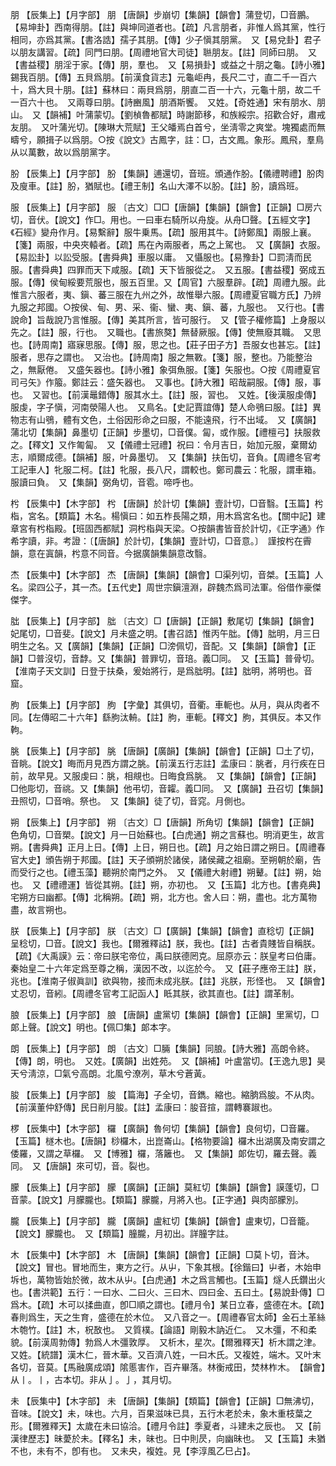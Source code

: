 <!-- { "loadSidebar": true } -->
朋	【辰集上】【月字部】	朋	【唐韻】步崩切【集韻】【韻會】蒲登切，□音鵬。【易坤卦】西南得朋。【註】與坤同道者也。【疏】凡言朋者，非惟人爲其黨，性行相同，亦爲其黨。【書洛誥】孺子其朋。【傳】少子愼其朋黨。　又【易兌卦】君子以朋友講習。【疏】同門曰朋。【周禮地官大司徒】聮朋友。【註】同師曰朋。　又【書益稷】朋淫于家。【傳】朋，羣也。　又【易損卦】或益之十朋之龜。【詩小雅】錫我百朋。【傳】五貝爲朋。【前漢食貨志】元龜岠冉，長尺二寸，直二千一百六十，爲大貝十朋。【註】蘇林曰：兩貝爲朋，朋直二百一十六，元龜十朋，故二千一百六十也。　又兩尊曰朋。【詩豳風】朋酒斯饗。　又姓。【奇姓通】宋有朋水、朋山。　又【韻補】叶蒲蒙切。【劉楨魯都賦】時謝節移，和族綏宗。招歡合好，肅戒友朋。　又叶蒲光切。【陳琳大荒賦】王父皤焉白首兮，坐淸零之爽堂。塊獨處而無疇兮，願揖子以爲朋。○按《說文》古鳳字，註：□，古文鳳。象形。鳳飛，羣鳥从以萬數，故以爲朋黨字。

朌	【辰集上】【月字部】	朌	【集韻】逋還切，音班。頒通作朌。【儀禮聘禮】朌肉及廋車。【註】朌，猶賦也。【禮王制】名山大澤不以朌。【註】朌，讀爲班。

服	【辰集上】【月字部】	服	〔古文〕□□【唐韻】【集韻】【韻會】【正韻】□房六切，音伏。【說文】作□。用也。一曰車右騎所以舟旋。从舟□聲。【五經文字】《石經》變舟作月。【易繫辭】服牛乗馬。【疏】服用其牛。【詩鄭風】兩服上襄。【箋】兩服，中央夾轅者。【疏】馬在內兩服者，馬之上駕也。　又【廣韻】衣服。【易訟卦】以訟受服。【書舜典】車服以庸。　又懾服也。【易豫卦】□罰淸而民服。【書舜典】四罪而天下咸服。【疏】天下皆服從之。　又五服。【書益稷】弼成五服。【傳】侯甸綏要荒服也，服五百里。又【周官】六服羣辟。【疏】周禮九服。此惟言六服者，夷、鎭、蕃三服在九州之外，故惟舉六服。【周禮夏官職方氏】乃辨九服之邦國。○按侯、甸、男、采、衞、蠻、夷、鎭、蕃，九服也。　又行也。【書說命】旨哉說乃言惟服。【傳】美其所言，皆可服行。　又【管子權修篇】上身服以先之。【註】服，行也。　又職也。【書旅獒】無替厥服。【傳】使無廢其職。　又思也。【詩周南】寤寐思服。【傳】服，思之也。【莊子田子方】吾服女也甚忘。【註】服者，思存之謂也。　又治也。【詩周南】服之無斁。【箋】服，整也。乃能整治之，無厭倦。　又盛矢器也。【詩小雅】象弭魚服。【箋】矢服也。○按《周禮夏官司弓矢》作箙。鄭註云：盛矢器也。　又事也。【詩大雅】昭哉嗣服。【傳】服，事也。　又習也。【前漢鼂錯傳】服其水土。【註】服，習也。　又姓。【後漢服虔傳】服虔，字子愼，河南滎陽人也。　又鳥名。【史記賈誼傳】楚人命鴞曰服。【註】異物志有山鴞，體有文色，土俗因形命之曰服，不能遠飛，行不出域。　又【廣韻】蒲北切【集韻】鼻墨切【正韻】步墨切，□音僕。匐，或作服。【禮檀弓】扶服救之。【釋文】又作匍匐。　又【儀禮士冠禮】祝曰：令月吉日，始加元服，棄爾幼志，順爾成德。【韻補】服，叶鼻墨切。　又【集韻】扶缶切，音負。【周禮冬官考工記車人】牝服二柯。【註】牝服，長八尺，謂較也。鄭司農云：牝服，謂車箱。服讀曰負。　又【集韻】弼角切，音雹。啼呼也。

枍	【辰集中】【木字部】	枍	【唐韻】於計切【集韻】壹計切，□音翳。【玉篇】枍栺，宮名。【類篇】木名。楊愼曰：如五柞長陽之類，用木爲宮名也。【關中記】建章宮有枍栺殿。【班固西都賦】洞枍栺與天梁。○按韻書皆音於計切，《正字通》作希字讀，非。考證：〔【唐韻】於計切，【集韻】壹計切，□音意。〕　謹按枍在霽韻，意在寘韻，枍意不同音。今据廣韻集韻意改翳。 

杰	【辰集中】【木字部】	杰	【唐韻】【集韻】【韻會】□渠列切，音桀。【玉篇】人名。梁四公子，其一杰。【五代史】周世宗鎭澶淵，辟魏杰爲司法軍。俗借作豪傑傑字。

朏	【辰集上】【月字部】	朏	〔古文〕□【唐韻】【正韻】敷尾切【集韻】【韻會】妃尾切，□音斐。【說文】月未盛之明。【書召誥】惟丙午朏。【傳】朏明，月三日明生之名。又【廣韻】【集韻】【正韻】□滂佩切，音配。又【集韻】【韻會】【正韻】□普沒切，音馞。又【集韻】普罪切，音琣。義□同。　又【玉篇】普骨切。【淮南子天文訓】日登于扶桑，爰始將行，是爲朏明。【註】朏明，將明也。音窟。

朐	【辰集上】【月字部】	朐	【字彙】其俱切，音衢。車軛也。从月，與从肉者不同。【左傳昭二十六年】繇朐汰輈。【註】朐，車軛。【釋文】朐，其俱反。本又作軥。

朓	【辰集上】【月字部】	朓	【唐韻】【廣韻】【集韻】【韻會】【正韻】□土了切，音眺。【說文】晦而月見西方謂之朓。【前漢五行志註】孟康曰：朓者，月行疾在日前，故早見。又服虔曰：朓，相覜也。日晦食爲朓。　又【集韻】【韻會】【正韻】□他彫切，音祧。又【集韻】他弔切，音糶。義□同。　又【廣韻】丑召切【集韻】丑照切，□音哨。祭也。　又【集韻】徒了切，音窕。月側也。

朔	【辰集上】【月字部】	朔	〔古文〕□【唐韻】所角切【集韻】【韻會】【正韻】色角切，□音槊。【說文】月一日始蘇也。【白虎通】朔之言蘇也。明消更生，故言朔。【書舜典】正月上日。【傳】上日，朔日也。【疏】月之始日謂之朔日。【周禮春官大史】頒告朔于邦國。【註】天子頒朔於諸侯，諸侯藏之祖廟。至朔朝於廟，告而受行之也。【禮玉藻】聽朔於南門之外。　又【儀禮大射禮】朔鼙。【註】朔，始也。　又【禮禮運】皆從其朔。【註】朔，亦初也。　又【玉篇】北方也。【書堯典】宅朔方曰幽都。【傳】北稱朔。【疏】朔，北方也。舍人曰：朔，盡也。北方萬物盡，故言朔也。

朕	【辰集上】【月字部】	朕	〔古文〕□【廣韻】【集韻】【韻會】直稔切【正韻】呈稔切，□音。【說文】我也。【爾雅釋詁】朕，我也。【註】古者貴賤皆自稱朕。【疏】《大禹謨》云：帝曰朕宅帝位，禹曰朕德罔克。屈原亦云：朕皇考曰伯庸。秦始皇二十六年定爲至尊之稱，漢因不改，以迄於今。　又【莊子應帝王註】朕，兆也。【淮南子俶眞訓】欲與物，接而未成兆朕。【註】兆朕，形怪也。　又【韻會】丈忍切，音紖。【周禮冬官考工記函人】眡其朕，欲其直也。【註】謂革制。

朖	【辰集上】【月字部】	朖	【唐韻】盧黨切【集韻】【韻會】【正韻】里黨切，□郞上聲。【說文】明也。【佩□集】郞本字。

朗	【辰集上】【月字部】	朗	〔古文〕□脼【集韻】同朖。【詩大雅】高朗令終。【傳】朗，明也。　又姓。【廣韻】出姓苑。　又【韻補】叶盧當切。【王逸九思】昊天兮淸涼，□氣兮高朗。北風兮潦冽，草木兮蒼黃。

朘	【辰集上】【月字部】	朘	【篇海】子全切，音鐫。縮也。縮朒爲朘。不从肉。【前漢董仲舒傳】民日削月朘。【註】孟康曰：朘音揎，謂轉褰踧也。

椤	【辰集中】【木字部】	欏	【廣韻】魯何切【集韻】【韻會】良何切，□音羅。【玉篇】檖木也。【唐韻】桫欏木，出崑崙山。【格物要論】欏木出湖廣及南安謂之倭羅，又謂之草欏。　又【博雅】欏，落籬也。　又【集韻】郞佐切，羅去聲。義同。　又【唐韻】來可切，音。裂也。

朦	【辰集上】【月字部】	朦	【廣韻】【正韻】莫紅切【集韻】【韻會】謨蓬切，□音蒙。【說文】月朦朧也。【類篇】朦朧，月將入也。【正字通】與肉部朦別。

朧	【辰集上】【月字部】	朧	【廣韻】盧紅切【集韻】【韻會】盧東切，□音籠。【說文】朦朧也。　又【類篇】朣朧，月初出。詳朣字註。

木	【辰集中】【木字部】	木	【唐韻】【集韻】【韻會】【正韻】□莫卜切，音沐。【說文】冒也。冒地而生，東方之行。从屮，下象其根。【徐鍇曰】屮者，木始申坼也，萬物皆始於微，故木从屮。【白虎通】木之爲言觸也。【玉篇】燧人氏鑽出火也。【書洪範】五行：一曰水、二曰火、三曰木、四曰金、五曰土。【易說卦傳】□爲木。【疏】木可以揉曲直，卽□順之謂也。【禮月令】某日立春，盛德在木。【疏】春則爲生，天之生育，盛德在於木位。　又八音之一。【周禮春官太師】金石土革絲木匏竹。【註】木，柷敔也。　又質樸。【論語】剛毅木訥近仁。　又木彊，不和柔貌。【前漢周勃傳】勃爲人木彊敦厚。　又析木，星次。【爾雅釋天】析木謂之津。　又姓。【統譜】漢木仁，晉木華。又百濟八姓，一曰木氏。又複姓，端木。又叶末各切，音莫。【馬融廣成頌】隂慝害作，百卉畢落。林衡戒田，焚林柞木。　【韻會】从丨。丨，古本切。非从亅。亅，其月切。

未	【辰集中】【木字部】	未	【唐韻】【集韻】【類篇】【韻會】【正韻】□無沸切，音味。【說文】未，味也。六月，百果滋味已具，五行木老於未，象木重枝葉之形。【爾雅釋天】太歲在未曰協洽。【禮月令註】季夏者，斗建未之辰也。　又【前漢律歷志】昧薆於未。【釋名】未，昧也。日中則昃，向幽昧也。　又【玉篇】未猶不也，未有不，卽有也。　又未央，複姓。見【李淳風乙巳占】。

